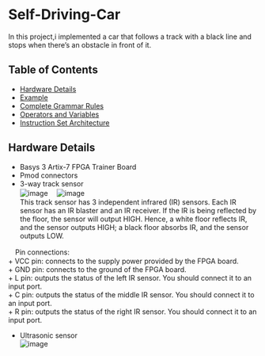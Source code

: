 # Self-Driving-Car
In this project,i implemented a car that follows a track with a black line and stops when there’s an obstacle in front of it.
  
  
## Table of Contents
* [Hardware Details](#Hardware-Details)
* [Example](#Example) 
* [Complete Grammar Rules](#Complete-Grammar-Rules)
* [Operators and Variables](#Operators-and-Variables)
* [Instruction Set Architecture](#Instruction-Set-Architecture)

## Hardware Details
- Basys 3 Artix-7 FPGA Trainer Board
- Pmod connectors
- 3-way track sensor  
![image](https://user-images.githubusercontent.com/86723888/154815908-60290024-db19-443e-b5d0-c4718fb3807a.png) 　![image](https://user-images.githubusercontent.com/86723888/154815920-97cd8817-840f-4531-b092-8ef306beed8c.png)  
This track sensor has 3 independent infrared (IR) sensors. Each IR sensor has an IR blaster and an IR
receiver. If the IR is being reflected by the floor, the sensor will output HIGH. Hence, a white floor
reflects IR, and the sensor outputs HIGH; a black floor absorbs IR, and the sensor outputs LOW.  
  
  
 　Pin connections:  
    + VCC pin: connects to the supply power provided by the FPGA board.  
    + GND pin: connects to the ground of the FPGA board.  
    + L pin: outputs the status of the left IR sensor. You should connect it to an input port.  
    + C pin: outputs the status of the middle IR sensor. You should connect it to an input port.  
    + R pin: outputs the status of the right IR sensor. You should connect it to an input port.  
  

    

- Ultrasonic sensor  
![image](https://user-images.githubusercontent.com/86723888/154815935-797438aa-481d-43a5-95ba-92137b9db3d6.png)
